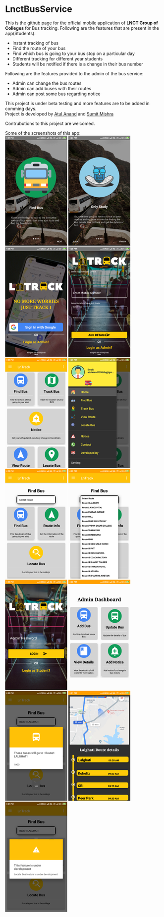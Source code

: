 # LnctBusService
This is the github page for the official mobile application of **LNCT Group of Colleges** for Bus tracking.
Following are the features that are present in the app(Students):  
  * Instant tracking of bus  
  * Find the route of your bus  
  * Find which bus is going to your bus stop on a particular day  
  * Different tracking for different year students  
  * Students will be notified if there is a change in their bus number  
  
Following are the features provided to the admin of the bus service:  
  * Admin can change the bus routes  
  * Admin can add buses with their routes  
  * Admin can post some bus regarding notice  
  
This project is under beta testing and more features are to be added in comming days.  
Project is developed by [Atul Anand](https://github.com/atul161/) and [Sumit Mishra](https://github.com/mishra3452/)  

Contrubutions to this project are welcomed.  

Some of the screenshots of this app:  
<img src="https://github.com/atul161/LnctBusService/blob/master/screenshots/Screenshot_2019-05-27-16-27-33-365_com.example.lnct.png" alt="screenshots" width="200"/>
<img src="https://github.com/atul161/LnctBusService/blob/master/screenshots/Screenshot_2019-05-27-16-27-39-179_com.example.lnct.png" alt="screenshots" width="200"/>
<img src="https://github.com/atul161/LnctBusService/blob/master/screenshots/Screenshot_2019-05-27-16-28-10-492_com.example.lnct.png" alt="screenshots" width="200"/>
<img src="https://github.com/atul161/LnctBusService/blob/master/screenshots/Screenshot_2019-05-27-16-28-42-747_com.example.lnct.png" alt="screenshots" width="200"/>
<img src="https://github.com/atul161/LnctBusService/blob/master/screenshots/Screenshot_2019-05-27-16-29-01-889_com.example.lnct.png" alt="screenshots" width="200"/>
<img src="https://github.com/atul161/LnctBusService/blob/master/screenshots/Screenshot_2019-05-27-16-29-06-800_com.example.lnct.png" alt="screenshots" width="200"/>
<img src="https://github.com/atul161/LnctBusService/blob/master/screenshots/Screenshot_2019-05-27-16-29-20-850_com.example.lnct.png" alt="screenshots" width="200"/>
<img src="https://github.com/atul161/LnctBusService/blob/master/screenshots/Screenshot_2019-05-27-16-29-27-078_com.example.lnct.png" alt="screenshots" width="200"/>
<img src="https://github.com/atul161/LnctBusService/blob/master/screenshots/Screenshot_2019-05-27-16-29-57-723_com.example.lnct.png" alt="screenshots" width="200"/>
<img src="https://github.com/atul161/LnctBusService/blob/master/screenshots/Screenshot_2019-05-27-16-30-09-016_com.example.lnct.png" alt="screenshots" width="200"/>
<img src="https://github.com/atul161/LnctBusService/blob/master/screenshots/Screenshot_2019-05-27-16-30-48-395_com.example.lnct.png" alt="screenshots" width="200"/>
<img src="https://github.com/atul161/LnctBusService/blob/master/screenshots/Screenshot_2019-05-27-16-31-00-562_com.example.lnct.png" alt="screenshots" width="200"/>
<img src="https://github.com/atul161/LnctBusService/blob/master/screenshots/Screenshot_2019-05-27-16-31-13-927_com.example.lnct.png" alt="screenshots" width="200"/>
